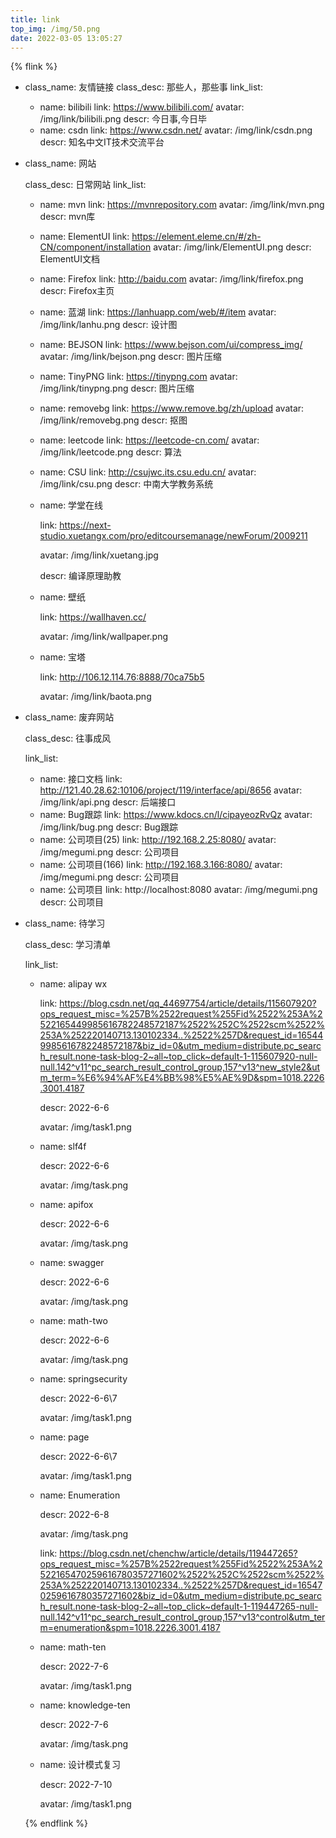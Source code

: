 ```yaml
---
title: link
top_img: /img/50.png
date: 2022-03-05 13:05:27
---
```


{% flink %}
- class_name: 友情链接
  class_desc: 那些人，那些事
  link_list:
    - name: bilibili
      link: https://www.bilibili.com/
      avatar: /img/link/bilibili.png
      descr: 今日事,今日毕
    - name: csdn
      link: https://www.csdn.net/
      avatar: /img/link/csdn.png
      descr: 知名中文IT技术交流平台
  
- class_name: 网站
  
  class_desc: 日常网站
  link_list:
  
    - name: mvn
      link: https://mvnrepository.com
      avatar: /img/link/mvn.png
      descr: mvn库
      
    - name: ElementUI
      link: https://element.eleme.cn/#/zh-CN/component/installation
      avatar: /img/link/ElementUI.png
      descr: ElementUI文档
      
    - name: Firefox
      link: http://baidu.com
      avatar: /img/link/firefox.png
      descr: Firefox主页
      
    - name: 蓝湖
      link: https://lanhuapp.com/web/#/item
      avatar: /img/link/lanhu.png
      descr: 设计图
      
    - name: BEJSON
      link: https://www.bejson.com/ui/compress_img/
      avatar: /img/link/bejson.png
      descr: 图片压缩
      
    - name: TinyPNG
      link: https://tinypng.com
      avatar: /img/link/tinypng.png
      descr: 图片压缩
      
    - name: removebg
      link: https://www.remove.bg/zh/upload
      avatar: /img/link/removebg.png
      descr: 抠图
      
    - name: leetcode
      link: https://leetcode-cn.com/ 
      avatar: /img/link/leetcode.png
      descr: 算法
      
    - name: CSU
      link: http://csujwc.its.csu.edu.cn/
      avatar: /img/link/csu.png
      descr: 中南大学教务系统
      
    - name: 学堂在线
  
      link: https://next-studio.xuetangx.com/pro/editcoursemanage/newForum/2009211
  
      avatar: /img/link/xuetang.jpg
  
      descr: 编译原理助教
      
    - name: 壁纸
  
      link: https://wallhaven.cc/
  
      avatar: /img/link/wallpaper.png
  
    - name: 宝塔
  
      link: http://106.12.114.76:8888/70ca75b5
  
      avatar: /img/link/baota.png
  
- class_name: 废弃网站

  class_desc: 往事成风

  link_list:

    - name: 接口文档
      link: http://121.40.28.62:10106/project/119/interface/api/8656
      avatar: /img/link/api.png
      descr: 后端接口
    - name: Bug跟踪
      link: https://www.kdocs.cn/l/cipayeozRvQz
      avatar: /img/link/bug.png
      descr: Bug跟踪
    - name: 公司项目(25)
      link: http://192.168.2.25:8080/
      avatar: /img/megumi.png
      descr: 公司项目
    - name: 公司项目(166)
      link: http://192.168.3.166:8080/
      avatar: /img/megumi.png
      descr: 公司项目
    - name: 公司项目
      link: http://localhost:8080
      avatar: /img/megumi.png
      descr: 公司项目

- class_name: 待学习

  class_desc: 学习清单

  link_list:

    - name: alipay wx

      link: https://blog.csdn.net/qq_44697754/article/details/115607920?ops_request_misc=%257B%2522request%255Fid%2522%253A%2522165449985616782248572187%2522%252C%2522scm%2522%253A%252220140713.130102334..%2522%257D&request_id=165449985616782248572187&biz_id=0&utm_medium=distribute.pc_search_result.none-task-blog-2~all~top_click~default-1-115607920-null-null.142^v11^pc_search_result_control_group,157^v13^new_style2&utm_term=%E6%94%AF%E4%BB%98%E5%AE%9D&spm=1018.2226.3001.4187

      descr: 2022-6-6

      avatar: /img/task1.png

    - name: slf4f

      descr: 2022-6-6
  
      avatar: /img/task.png
  
    - name: apifox
  
      descr: 2022-6-6
  
      avatar: /img/task.png
  
    - name: swagger
  
      descr: 2022-6-6
  
      avatar: /img/task.png
  
    - name: math-two
  
      descr: 2022-6-6
  
      avatar: /img/task.png
  
    - name: springsecurity
  
      descr: 2022-6-6\7
  
      avatar: /img/task1.png
  
    - name: page
  
      descr: 2022-6-6\7
  
      avatar: /img/task1.png
  
    - name: Enumeration
  
      descr: 2022-6-8
  
      avatar: /img/task.png
      
      link: https://blog.csdn.net/chenchw/article/details/119447265?ops_request_misc=%257B%2522request%255Fid%2522%253A%2522165470259616780357271602%2522%252C%2522scm%2522%253A%252220140713.130102334..%2522%257D&request_id=165470259616780357271602&biz_id=0&utm_medium=distribute.pc_search_result.none-task-blog-2~all~top_click~default-1-119447265-null-null.142^v11^pc_search_result_control_group,157^v13^control&utm_term=enumeration&spm=1018.2226.3001.4187
      
    - name: math-ten
  
      descr: 2022-7-6
  
      avatar: /img/task1.png
  
    - name: knowledge-ten
  
      descr: 2022-7-6
  
      avatar: /img/task.png
      
    - name: 设计模式复习
  
      descr: 2022-7-10
  
      avatar: /img/task1.png
  
  {% endflink %}
